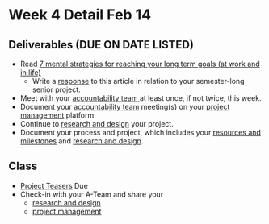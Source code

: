 # Week 4 Detail Feb 14

## Deliverables (DUE ON DATE LISTED)

* Read [7 mental strategies for reaching your long term goals (at work and in life)](https://blog.rescuetime.com/mental-strategies-long-term-goals/)
  * Write a [response](../assignments/responses.md) to this article in relation to your semester-long senior project.
* Meet with your [accountability team ](../assignments/accountability\_partner.md)at least once, if not twice, this week.&#x20;
* Document your [accountability team](../assignments/accountability\_partner.md) meeting(s) on your [project management](../assignments/website.md) platform
* Continue to [research and design](../assignments/project\_plan/) your project.
* Document your process and project, which includes your [resources and milestones](../assignments/project\_plan/) and [research and design](../assignments/project\_plan/).

## Class

* [Project Teasers](../assignments/project\_plan/project\_versions.md) Due
* Check-in with your A-Team and share your
  * [research and design](../assignments/project\_plan/)
  * [project management](../assignments/website.md)

